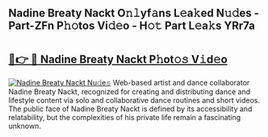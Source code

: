 ## Nadine Breaty Nackt O𝚗𝚕yf𝚊ns L𝚎a𝚔ed N𝚞𝚍es - Part-ZFn P𝚑𝚘tos Vi𝚍𝚎o - H𝚘𝚝 Part L𝚎a𝚔s YRr7a

# <h2><a href="http://kf7v3vr.oniu.top/?m=Nadine+Breaty+Nackt">🔗👉 🔴 Nadine Breaty Nackt P𝚑ot𝚘𝚜 V𝚒d𝚎o</a></h2>

[![Nadine Breaty Nackt Nu𝚍e𝚜](https://i.imgur.com/0qMVB7G.gif)](http://kf7v3vr.oniu.top/?m=Nadine+Breaty+Nackt)
Web-based artist and dance collaborator Nadine Breaty Nackt, recognized for creating and distributing dance and lifestyle content via solo and collaborative dance routines and short videos. The public face of Nadine Breaty Nackt is defined by its accessibility and relatability, but the complexities of his private life remain a fascinating unknown.  
